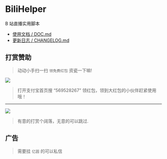 # BiliHelper
B 站直播实用脚本

* [使用文档 / DOC.md](./DOC.md)
* [更新日志 / CHANGELOG.md](./CHANGELOG.md)

## 打赏赞助
> 动动小手扫一扫 `领免费红包` 资瓷一下嘛!

![](https://i.loli.net/2018/08/21/5b7ae6513322d.jpg)

> 打开支付宝首页搜 “569528267” 领红包，领到大红包的小伙伴赶紧使用哦！

---

![](https://i.loli.net/2018/04/07/5ac79ff8c2900.png)

> 有意的打赏个阔落，无意的可以跳过.

## 广告
> 需要挂 `亿圆` 的可以私信
